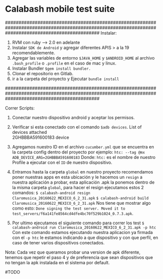 # Calabash mobile test suite
###################################################################################################################################################
Instalar:

1. RVM con ruby --> 2.0 en adelante
2. Instalar `SDK de Android` y agregar diferentes APIS > a la 19 recomendablemente.
3. Agregar las variables de entorno `$JAVA_HOME` y `$ANDROID_HOME` al archivo `.bash_profile` o `.profile` en el caso de mac y linux.
4. Instalar Bundler `$gem install bundler.`
5. Clonar el repositorio en Gitlab.
6. ir a la carpeta del proyecto y Ejecutar `bundle install`

###################################################################################################################################################

Correr Scripts:

1. Conectar nuestro dispositivo android y aceptar los permisos.

2. Verificar si esta conectado con el comando `$adb devices`.
List of devices attached   
2GHBBBA591600183	device

3. Agregamos nuestro ID en el archivo `cucumber.yml` que se encuentra en la carpeta config dentro del proyecto
por ejemplo:
`htc: --tag @mx ADB_DEVICE_ARG=2GHBBBA591600183`
Donde: `htc:` es el nombre de nuestro Profile a ejecutar con el `ID` de nuestro dispositivo.

4. Entramos hasta la carpeta `global` en nuestro proyecto recomendamos poner nuestras apps en esta ubicación y le hacemos un `resign` a nuestra aplicación a probar, esta aplicación .apk
la ponemos dentro de la misma carpeta `global`, para hacer el resign ejecutamos estos 2 comandos:
 `$ calabash-android resign Claromusica_20160622_MEXICO_6_2_31.apk`
 `$ calabash-android build Claromusica_20160622_MEXICO_6_2_31.apk`
        Nos tiene que mostrar algo como esto:
 `Done signing the test server. Moved it to test_servers/f6a141fe8564cd4dfe4bc70f529b1024_0.7.3.apk`.
 
5. Por ultimo ejecutamos el siguiente comando para correr los test
 `$ calabash-android run Claromusica_20160622_MEXICO_6_2_31.apk -p htc`
 Con este comando estamos ejecutando nuestra aplicacion ya firmada con el `-p htc` le estamos indicando a que dispositivo y con que perfil,
 en caso de tener varios dispositivos conectados.


Nota: Cada vez que queramos probar una version de apk diferente, tenemos que repetir el paso 4 y de preferencia que sean dispositivos que
     no tengan la apk instalada en el sistema por default.












#TODO


